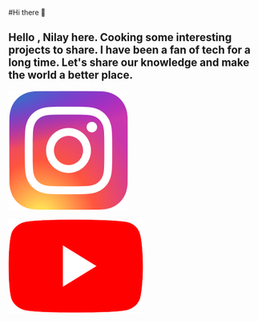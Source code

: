 #Hi there 👋
##  Hello , Nilay here. Cooking some interesting projects to share. I have been a fan of tech for a long time. Let's share our knowledge and make the world a better place.

<a href='https://www.instagram.com/__nilay_paul__/'>![insta.webp](https://github.com/49paunilay/49paunilay/blob/master/insta.webp)


</a><a herf='https://www.youtube.com/watch?v=El3PViHZ3XE'>![y.png](https://github.com/49paunilay/49paunilay/blob/master/y.png)</a>


